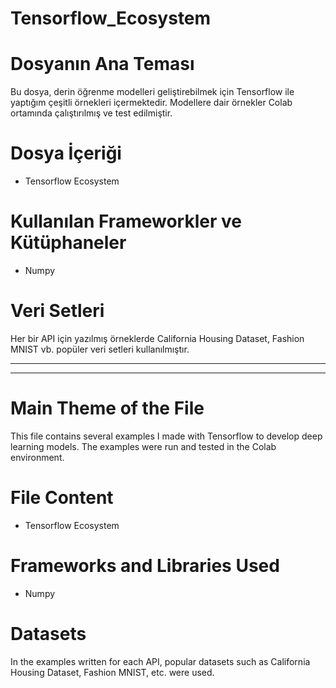 # Tensorflow_Ecosystem

# Dosyanın Ana Teması
Bu dosya, derin öğrenme modelleri geliştirebilmek için Tensorflow ile yaptığım çeşitli örnekleri içermektedir. Modellere dair örnekler Colab ortamında çalıştırılmış ve test edilmiştir. 

# Dosya İçeriği
<ul>
  <li>Tensorflow Ecosystem</li>
</ul>

# Kullanılan Frameworkler ve Kütüphaneler
<ul>
  <li>Numpy</li>
</ul>

# Veri Setleri
Her bir API için yazılmış örneklerde California Housing Dataset, Fashion MNIST vb. popüler veri setleri kullanılmıştır.

----
----

# Main Theme of the File
This file contains several examples I made with Tensorflow to develop deep learning models. The examples were run and tested in the Colab environment. 

# File Content
<ul>
  <li>Tensorflow Ecosystem</li>
</ul>

# Frameworks and Libraries Used
<ul>
  <li>Numpy</li>
</ul>

# Datasets
In the examples written for each API, popular datasets such as California Housing Dataset, Fashion MNIST, etc. were used.
